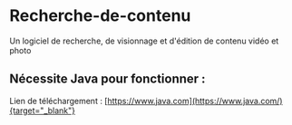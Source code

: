 # Recherche-de-contenu
Un logiciel de recherche, de visionnage et d'édition de contenu vidéo et photo

## Nécessite Java pour fonctionner :
Lien de téléchargement : [https://www.java.com](https://www.java.com/){target="_blank"}
